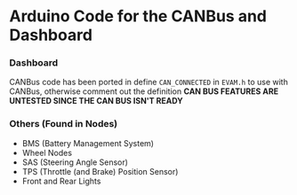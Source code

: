 # Arduino Code for the CANBus and Dashboard

### Dashboard
CANBus code has been ported in
define `CAN_CONNECTED` in `EVAM.h` to use with CANBus, otherwise comment out the definition
**CAN BUS FEATURES ARE UNTESTED SINCE THE CAN BUS ISN'T READY**

### Others (Found in Nodes\)
 - BMS (Battery Management System)
 - Wheel Nodes
 - SAS (Steering Angle Sensor)
 - TPS (Throttle (and Brake) Position Sensor)
 - Front and Rear Lights
 